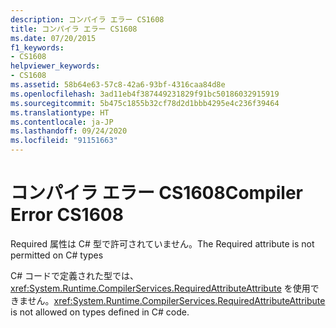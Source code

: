 ```yaml
---
description: コンパイラ エラー CS1608
title: コンパイラ エラー CS1608
ms.date: 07/20/2015
f1_keywords:
- CS1608
helpviewer_keywords:
- CS1608
ms.assetid: 58b64e63-57c8-42a6-93bf-4316caa84d8e
ms.openlocfilehash: 3ad11eb4f387449231829f91bc50186032915919
ms.sourcegitcommit: 5b475c1855b32cf78d2d1bbb4295e4c236f39464
ms.translationtype: HT
ms.contentlocale: ja-JP
ms.lasthandoff: 09/24/2020
ms.locfileid: "91151663"
---
```

# <a name="compiler-error-cs1608"></a><span data-ttu-id="67b98-103">コンパイラ エラー CS1608</span><span class="sxs-lookup"><span data-stu-id="67b98-103">Compiler Error CS1608</span></span>

<span data-ttu-id="67b98-104">Required 属性は C# 型で許可されていません。</span><span class="sxs-lookup"><span data-stu-id="67b98-104">The Required attribute is not permitted on C# types</span></span>  
  
 <span data-ttu-id="67b98-105">C# コードで定義された型では、<xref:System.Runtime.CompilerServices.RequiredAttributeAttribute> を使用できません。</span><span class="sxs-lookup"><span data-stu-id="67b98-105"><xref:System.Runtime.CompilerServices.RequiredAttributeAttribute> is not allowed on types defined in C# code.</span></span>
